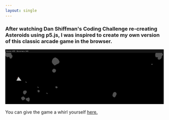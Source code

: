 ```yaml
---
layout: single
---
```

### After watching Dan Shiffman's Coding Challenge re-creating Asteroids using p5.js, I was inspired to create my own version of this classic arcade game in the browser.

![Asteroids screenshot](_images/asteroids-1440x500.png)

You can give the game a whirl yourself [here.](/p5-asteroids/)
